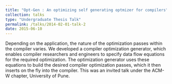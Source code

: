 ```yaml
---
title: "Opt-Gen : An optimizing self generating optmizer for compilers"
collection: talks
type: "Undergraduate Thesis Talk"
permalink: /talks/2014-02-01-talk-2
date: 2015-06-10
---
```


Depending on the application, the nature of the optimization passes within the compiler varies. We developed a compiler optimization generator, which enables compiler researchers and engineers to specify data flow equations for the required optimization. The optimization generator uses these equations to build the desired compiler optimization passes, which it then inserts on the fly into the compiler. This was an invited talk under the ACM-W chapter, University of Pune. 
